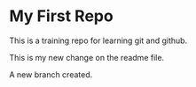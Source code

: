 # My First Repo

This is a training repo for learning git and github.

This is my new change on the readme file.

A new branch created.